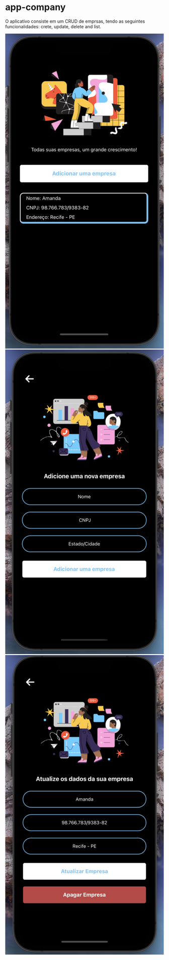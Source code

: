 # app-company

O aplicativo consiste em um CRUD de emprsas, tendo as seguintes funcionalidades: crete, update, delete and list.

![Tela inicial do app](resources/home.png) ![Criar nova empresa](resources/create.png) ![Atualização e exclusão de empresa](resources/update-delete.png)